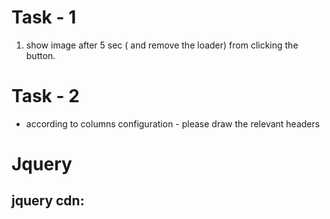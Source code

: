 # Task - 1 

1. show image after 5 sec ( and remove the loader) from clicking the button.



# Task - 2 
- according to columns configuration - please draw the relevant headers



# Jquery
## jquery cdn: 
<script
  src="https://code.jquery.com/jquery-3.5.1.min.js"
  integrity="sha256-9/aliU8dGd2tb6OSsuzixeV4y/faTqgFtohetphbbj0="
  crossorigin="anonymous"></script>
